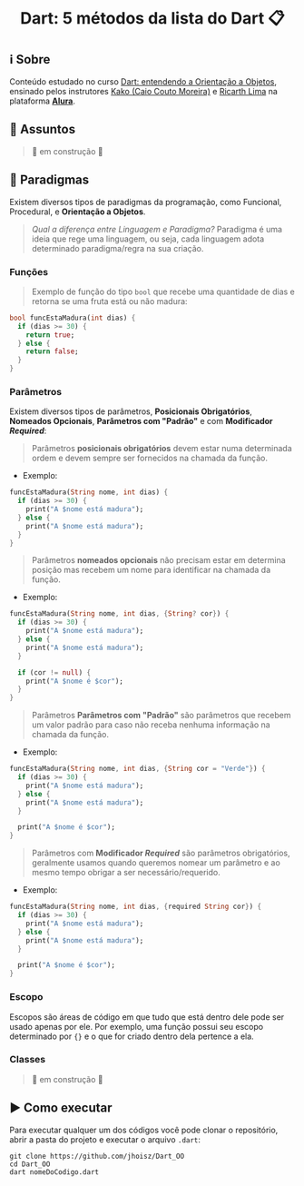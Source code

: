 <h1 align="center"> Dart: 5 métodos da lista do Dart 📋 </h1>

## ℹ️ Sobre

Conteúdo estudado no curso [Dart: entendendo a Orientação a Objetos](https://cursos.alura.com.br/course/dart-entendendo-orientacao-objetos), ensinado pelos instrutores [Kako (Caio Couto Moreira)](https://cursos.alura.com.br/user/kakomo2) e [Ricarth Lima](https://cursos.alura.com.br/user/ricarth-lima) na plataforma **[Alura](https://www.alura.com.br/)**.

## 📌 Assuntos

> :construction: em construção :construction:


## 📜 Paradigmas

Existem diversos tipos de paradigmas da programação, como Funcional, Procedural, e **Orientação a Objetos**.

> _Qual a diferença entre Linguagem e Paradigma?_ Paradigma é uma ideia que rege uma linguagem, ou seja, cada linguagem adota determinado paradigma/regra na sua criação.

### Funções

> Exemplo de função do tipo `bool` que recebe uma quantidade de dias e retorna se uma fruta está ou não madura:

```dart
bool funcEstaMadura(int dias) {
  if (dias >= 30) {
    return true;
  } else {
    return false;
  }
}
```

### Parâmetros

Existem diversos tipos de parâmetros, **Posicionais Obrigatórios**, **Nomeados Opcionais**, **Parâmetros com "Padrão"** e com **Modificador _Required_**:

> Parâmetros **posicionais obrigatórios** devem estar numa determinada ordem e devem sempre ser fornecidos na chamada da função.

- Exemplo:

```dart
funcEstaMadura(String nome, int dias) {
  if (dias >= 30) {
    print("A $nome está madura");
  } else {
    print("A $nome está madura");
  }
}
```

> Parâmetros **nomeados opcionais** não precisam estar em determina posição mas recebem um nome para identificar na chamada da função.

- Exemplo:

```dart
funcEstaMadura(String nome, int dias, {String? cor}) {
  if (dias >= 30) {
    print("A $nome está madura");
  } else {
    print("A $nome está madura");
  }

  if (cor != null) {
    print("A $nome é $cor");
  }
}
```

> Parâmetros **Parâmetros com "Padrão"** são parâmetros que recebem um valor padrão para caso não receba nenhuma informação na chamada da função.

- Exemplo:

```dart
funcEstaMadura(String nome, int dias, {String cor = "Verde"}) {
  if (dias >= 30) {
    print("A $nome está madura");
  } else {
    print("A $nome está madura");
  }

  print("A $nome é $cor");
}
```

> Parâmetros com **Modificador _Required_** são parâmetros obrigatórios, geralmente usamos quando queremos nomear um parâmetro e ao mesmo tempo obrigar a ser necessário/requerido.

- Exemplo:

```dart
funcEstaMadura(String nome, int dias, {required String cor}) {
  if (dias >= 30) {
    print("A $nome está madura");
  } else {
    print("A $nome está madura");
  }

  print("A $nome é $cor");
}
```

### Escopo

Escopos são áreas de código em que tudo que está dentro dele pode ser usado apenas por ele. Por exemplo, uma função possui seu escopo determinado por `{}` e o que for criado dentro dela pertence a ela.

### Classes

> :construction: em construção :construction:

## ▶️ Como executar

Para executar qualquer um dos códigos você pode clonar o repositório, abrir a pasta do projeto e executar o arquivo `.dart`:

```
git clone https://github.com/jhoisz/Dart_OO
cd Dart_OO
dart nomeDoCodigo.dart
```

<!-- A sample command-line application with an entrypoint in `bin/`, library code
in `lib/`, and example unit test in `test/`. -->
